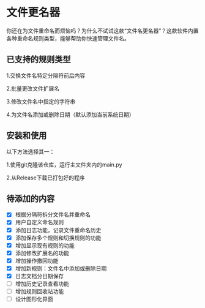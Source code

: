 # 文件更名器

你还在为文件重命名而烦恼吗？为什么不试试这款“文件名更名器”？这款软件内置各种重命名规则类型，能够帮助你快速管理文件名。

## 已支持的规则类型

1.交换文件名特定分隔符前后内容

2.批量更改文件扩展名

3.修改文件名中指定的字符串

4.为文件名添加或删除日期（默认添加当前系统日期）

## 安装和使用

以下方法选择其一：

1.使用git克隆该仓库，运行主文件夹内的main.py

2.从Release下载已打包好的程序

## 待添加的内容

- [x] 根据分隔符拆分文件名并重命名
- [x] 用户自定义命名规则
- [x] 添加日志功能，记录文件重命名历史
- [x] 添加保存多个规则和切换规则的功能
- [x] 增加显示现有规则的功能
- [x] 添加修改扩展名的功能
- [x] 增加操作撤回功能
- [x] 增加新规则：文件名中添加或删除日期
- [x] 日志文档分日期保存
- [ ] 增加历史记录查看功能
- [ ] 增加规则回收站功能
- [ ] 设计图形化界面